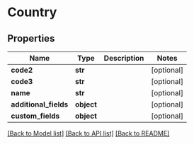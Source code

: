 # Country

## Properties
Name | Type | Description | Notes
------------ | ------------- | ------------- | -------------
**code2** | **str** |  | [optional] 
**code3** | **str** |  | [optional] 
**name** | **str** |  | [optional] 
**additional_fields** | **object** |  | [optional] 
**custom_fields** | **object** |  | [optional] 

[[Back to Model list]](../README.md#documentation-for-models) [[Back to API list]](../README.md#documentation-for-api-endpoints) [[Back to README]](../README.md)


